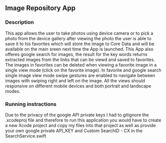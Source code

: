 ## Image Repository App

### Description
This app allows the user to take photos using device camera or to pick a photo from the device gallery after viewing the photo the user is able to save it to
his favorites which will store the image to Core Data and will be available on the main sreen next time the App is launched. 
This App also offeres google search for images, the result for the key words returns extracted images from the links that can be viewd and saved to favorites. 
The images in favorites can be deleted when viewing a favorite image in a single view mode (click on the favorite image).
In favorite and google search single image view mode swipe gestures are enabled to navigate between images with swiping right and left on the image.
All the views should responsive on different mobile devices and both portrait and landscape modes. 

### Running instractions
Due to the privacy of the google API private keys I had to gitignore the .xcodeproj file and therefore to run this application you would have to 
create a new Xcode project and copy my files into that project as well as provide your own google private API_KEY and Custom SearchID - CX in the SearchService.swift


